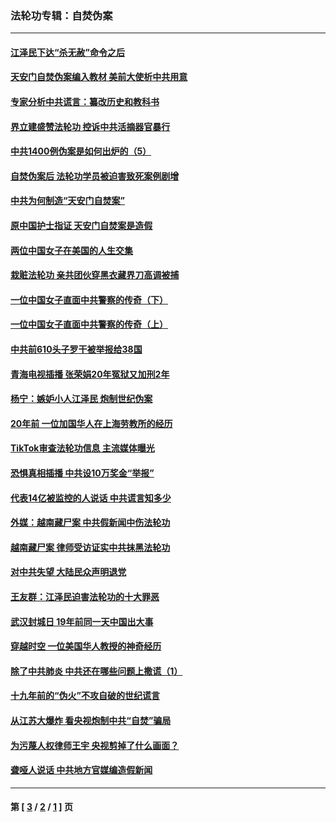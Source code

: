 ### 法轮功专辑：自焚伪案
---
#### [江泽民下达“杀无赦”命令之后](../../pages/nf5562/n13878084.md?07170430) 
#### [天安门自焚伪案编入教材 美前大使析中共用意](../../pages/nf5562/n13791932.md?07170430) 
#### [专家分析中共谎言：纂改历史和教科书](../../pages/nf5562/n13781542.md?07170430) 
#### [界立建盛赞法轮功 控诉中共活摘器官暴行](../../pages/nf5562/n13781971.md?07170430) 
#### [中共1400例伪案是如何出炉的（5）](../../pages/nf5562/n13226831.md?07170430) 
#### [自焚伪案后 法轮功学员被迫害致死案例剧增](../../pages/nf5562/n13190600.md?07170430) 
#### [中共为何制造“天安门自焚案”](../../pages/nf5562/n13183270.md?07170430) 
#### [原中国护士指证 天安门自焚案是造假](../../pages/nf5562/n13172289.md?07170430) 
#### [两位中国女子在美国的人生交集](../../pages/nf5562/n13156138.md?07170430) 
#### [栽赃法轮功 亲共团伙穿黑衣藏界刀高调被捕](../../pages/nf5562/n13073780.md?07170430) 
#### [一位中国女子直面中共警察的传奇（下）](../../pages/nf5562/n12989706.md?07170430) 
#### [一位中国女子直面中共警察的传奇（上）](../../pages/nf5562/n12985072.md?07170430) 
#### [中共前610头子罗干被举报给38国](../../pages/nf5562/n12975419.md?07170430) 
#### [青海电视插播 张荣娟20年冤狱又加刑2年](../../pages/nf5562/n12738166.md?07170430) 
#### [杨宁：嫉妒小人江泽民 炮制世纪伪案](../../pages/nf5562/n12724108.md?07170430) 
#### [20年前 一位加国华人在上海劳教所的经历](../../pages/nf5562/n12707932.md?07170430) 
#### [TikTok审查法轮功信息 主流媒体曝光](../../pages/nf5562/n12362336.md?07170430) 
#### [恐惧真相插播 中共设10万奖金“举报”](../../pages/nf5562/n12306396.md?07170430) 
#### [代表14亿被监控的人说话 中共谎言知多少](../../pages/nf5562/n12297484.md?07170430) 
#### [外媒：越南藏尸案 中共假新闻中伤法轮功](../../pages/nf5562/n12264411.md?07170430) 
#### [越南藏尸案 律师受访证实中共抹黑法轮功](../../pages/nf5562/n12261878.md?07170430) 
#### [对中共失望 大陆民众声明退党](../../pages/nf5562/n12187315.md?07170430) 
#### [王友群：江泽民迫害法轮功的十大罪恶](../../pages/nf5562/n12169074.md?07170430) 
#### [武汉封城日 19年前同一天中国出大事](../../pages/nf5562/n12150901.md?07170430) 
#### [穿越时空  一位美国华人教授的神奇经历](../../pages/nf5562/n12097460.md?07170430) 
#### [除了中共肺炎 中共还在哪些问题上撒谎（1）](../../pages/nf5562/n11955770.md?07170430) 
#### [十九年前的“伪火”不攻自破的世纪谎言](../../pages/nf5562/n11813238.md?07170430) 
#### [从江苏大爆炸 看央视炮制中共“自焚”骗局](../../pages/nf5562/n11140275.md?07170430) 
#### [为污蔑人权律师王宇 央视剪掉了什么画面？](../../pages/nf5562/n11130142.md?07170430) 
#### [聋哑人说话 中共地方官媒编造假新闻](../../pages/nf5562/n11006067.md?07170430) 

---
#### 第 [ [3](./3.md?07170430) / [2](./2.md?07170430) / [1](./1.md?07170430) ] 页
